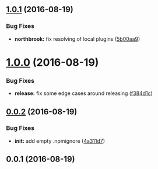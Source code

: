 <a name="1.0.1"></a>
## [1.0.1](https://github.com/TylorS/northbrook/compare/v1.0.0...v1.0.1) (2016-08-19)


### Bug Fixes

* **northbrook:** fix resolving of local plugins ([5b00aa9](https://github.com/TylorS/northbrook/commit/5b00aa9))



<a name="1.0.0"></a>
# [1.0.0](https://github.com/TylorS/northbrook/compare/v0.0.2...v1.0.0) (2016-08-19)


### Bug Fixes

* **release:** fix some edge cases around releasing ([f384d1c](https://github.com/TylorS/northbrook/commit/f384d1c))



<a name="0.0.2"></a>
## [0.0.2](https://github.com/TylorS/northbrook/compare/v0.0.1...v0.0.2) (2016-08-19)


### Bug Fixes

* **init:** add empty .npmignore ([4a311d7](https://github.com/TylorS/northbrook/commit/4a311d7))



<a name="0.0.1"></a>
## 0.0.1 (2016-08-19)



